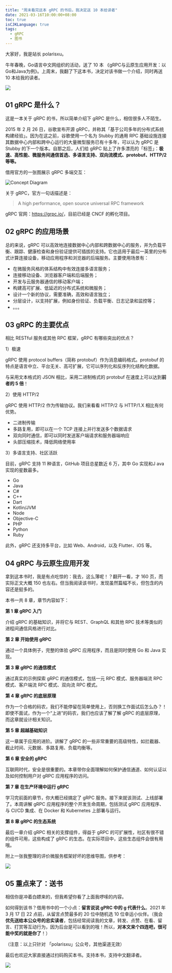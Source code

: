 ```yaml
---
title: "周末看完这本 gRPC 的书后，我决定送 10 本给读者"
date: 2021-03-16T10:00:00+08:00
toc: true
isCJKLanguage: true
tags:
  - gRPC
  - 图书
---
```


大家好，我是站长 polarisxu。

牛年春晚，Go语言中文网组织的活动，送了 10 本 《gRPC与云原生应用开发：以Go和Java为例》。上周末，我翻了下这本书，决定对该书做一个介绍，同时再送 10 本给我的读者。

![](imgs/grpc-book.png)

## 01 gRPC 是什么？

这是一本关于 gRPC 的书，所以简单介绍下 gRPC 是什么，相信很多人不陌生。

2015 年 2 月 26 日，谷歌宣布开源 gRPC，并称其「基于公司多年的分布式系统构建经验」。因为在这之前，谷歌使用一个名为 Stubby 的通用 RPC 基础设施连接其数据中心内部和跨中心运行的大量微型服务已有十多年，可以认为 gRPC 是 Stubby 的下一个版本。自那之后，人们给 gRPC 贴上了许多漂亮的「标签」：**极速、高性能、微服务间通信首选、多语言支持、双向流模式、protobuf、HTTP/2 等等。**

借用官方的一张图展示 gRPC 多端交互：

![Concept Diagram](imgs/grpc-diagram.svg)

关于 gRPC，官方一句话描述是：

> A high performance, open source universal RPC framework

gRPC 官网：<https://grpc.io/>，目前已经是 CNCF 的孵化项目。

## 02 gRPC 的应用场景

总的来说，gRPC 可以高效地连接数据中心内部和跨数据中心的服务，并为负载平衡、跟踪、健康检查和身份验证提供可插拔的支持。它也适用于最后一英里的分布式计算连接设备，移动应用程序和浏览器的后端服务。主要使用场景有：

- 在微服务风格的体系结构中有效连接多语言服务；
- 连接移动设备、浏览器客户端和后端服务；
- 开发与云服务器通信的移动客户端；
- 构建高可扩展、低延迟的分布式系统和微服务；
- 设计一个新的协议，需要准确，高效和语言独立；
- 分层设计，以支持扩展，例如身份验证、负载平衡、日志记录和监控等；
- 。。。

## 03 gRPC 的主要优点

相比 RESTful 服务或其他 RPC 框架，gRPC 有哪些突出的优点？

1）极速

gRPC 使用 protocol buffers（简称 protobuf）作为消息编码格式。protobuf 的特点是语言中立、平台无关、高可扩展，它可以序列化和反序列化结构化数据。

与采用文本格式的 JSON 相比，采用二进制格式的 protobuf 在速度上可以达到**前者的 5 倍**！

2）使用 HTTP/2

gRPC 使用 HTTP/2 作为传输协议。我们来看看 HTTP/2 与 HTTP/1.X 相比有何优势。

- 二进制传输
- 多路复用，即可以在一个 TCP 连接上并行发送多个数据请求
- 双向同时通信，即可以同时发送客户端请求和服务器端响应
- 头部压缩技术，降低网络使用率

3）多语言支持、社区活跃

目前，gRPC 支持 11 种语言，GitHub 项目总星数近 6 万，其中 Go 实现和J ava 实现的星数最多。

- Go
- Java
- C#
- C++
- Dart
- Kotlin/JVM
- Node
- Objective-C
- PHP
- Python
- Ruby

此外，gRPC 还支持多平台，比如 Web、Android，以及 Flutter、iOS 等。

## 04 gRPC 与云原生应用开发

拿到这本书时，我是有点吃惊的：我去，这么薄呢！？翻开一看，才 160 页，而实际正文大概 150 也左右。但当我阅读该书时，发现虽然篇幅不长，但包含的内容还是挺多的。

本书一共 8 章，章节内容如下：

**第 1 章 gRPC 入门**

介绍 gRPC 的基础知识，并将它与 REST、GraphQL 和其他 RPC 技术等类似的进程间通信风格进行对比。

**第 2 章 开始使用 gRPC**

通过一个具体例子，完整的体验 gRPC 应用程序，而且是同时使用 Go 和 Java 实现。

**第 3 章 gRPC 的通信模式**

通过真实的示例探索 gRPC 的通信模式，包括一元 RPC 模式、服务器端流 RPC 模式、客户端流 RPC 模式、双向流 RPC 模式。

**第 4 章 gRPC 的底层原理**

作为一个合格的码农，我们不能停留在简单使用上，否则换工作面试后怎么办？！即使不面试，作为一个“上进”的码农，我们也应该了解了解 gRPC 的底层原理，而这章就设计相关知识。

**第 5 章 超越基础知识**

这一章属于应用的进阶。讲解了 gRPC 的一些非常重要的高级特性，如拦截器、截止时间、元数据、多路复用、负载均衡等。

**第 6 章 安全的 gRPC**

互联网时代，安全是很重要的。本章带你全面理解如何保护通信通道、如何认证以及如何控制用户对 gRPC 应用程序的访问。

**第 7 章 在生产环境中运行 gRPC**

学习完前面的章节，你大概已经搞定了 gRPC 服务。接下来就该测试、上线部署了。本周讲解 gRPC 应用程序的整个开发生命周期，包括测试 gRPC 应用程序、与 CI/CD 集成、在 Docker 和 Kubernetes 上部署与运行。

**第 8 章 gRPC 的生态系统**

最后一章介绍 gRPC 相关的支撑组件，得益于 gRPC 的可扩展性，社区有很不错的组件可用，这些构成了 gRPC 的生态。在实际项目中，这些生态组件会很有用哦。

附上一张我整理的评价微服务框架好坏的思维导图，供参考：

![](imgs/microserivce-framework-is-goods.png)

## 05 重点来了：送书

相信你是冲着白嫖来的，但我希望你看了上面我啰嗦的内容。

如何得到该书？借用书中的一个小点：**留言说说 gPRC 中的 g 代表什么**。2021 年 3 月 17 日 22 点前，从留言点赞最多的 20 位中随机选 10 位幸运小伙伴。（我会**优先送给本公众号的忠实读者**，包括经常阅读我的文章，转发、点赞、在看、留言、打赏等互动行为，因为后台是可以看到的哦！所以，**对本文来个四连吧，很可能中奖的就是你了**！）

（注意：以上只针对 「polarisxu」公众号，其他渠道无效）

最后也欢迎大家直接通过扫码购买本书。支持本书，支持中文翻译者。

![](imgs/grpc-dangdang.jpeg)

